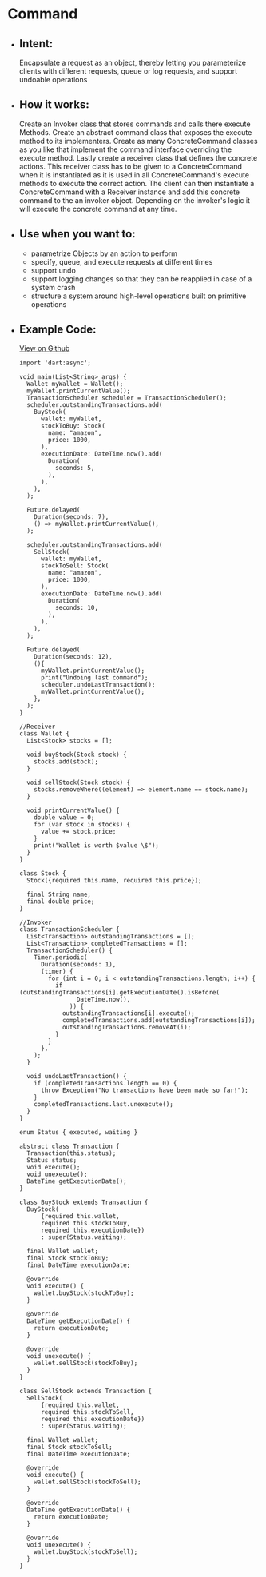 # Command

- ## Intent:
  Encapsulate a request as an object, thereby letting you parameterize clients with different requests, queue or log requests, and support undoable operations

- ## How it works:
  Create an Invoker class that stores commands and calls there execute Methods. Create an abstract command class that exposes the execute method to its implementers. Create as many ConcreteCommand classes as you like that implement the command interface overriding the execute method. Lastly create a receiver class that defines the concrete actions. This receiver class has to be given to a ConcreteCommand when it is instantiated as it is used in all ConcreteCommand's execute methods to execute the correct action. The client can then instantiate a ConcreteCommand with a Receiver instance and  add this concrete command to the an invoker object. Depending on the invoker's logic it will execute the concrete command at any time.

- ## Use when you want to:
  - parametrize Objects by an action to perform
  - specify, queue, and execute requests at different times
  - support undo
  - support logging changes so that they can be reapplied in case of a system crash
  - structure a system around high-level operations built on primitive operations

- ## Example Code:
  [View on Github](https://github.com/TheUltimateOptimist/Design-Patterns/blob/master/Command/command_example.dart)

      import 'dart:async';

      void main(List<String> args) {
        Wallet myWallet = Wallet();
        myWallet.printCurrentValue();
        TransactionScheduler scheduler = TransactionScheduler();
        scheduler.outstandingTransactions.add(
          BuyStock(
            wallet: myWallet,
            stockToBuy: Stock(
              name: "amazon",
              price: 1000,
            ),
            executionDate: DateTime.now().add(
              Duration(
                seconds: 5,
              ),
            ),
          ),
        );

        Future.delayed(
          Duration(seconds: 7),
          () => myWallet.printCurrentValue(),
        );

        scheduler.outstandingTransactions.add(
          SellStock(
            wallet: myWallet,
            stockToSell: Stock(
              name: "amazon",
              price: 1000,
            ),
            executionDate: DateTime.now().add(
              Duration(
                seconds: 10,
              ),
            ),
          ),
        );

        Future.delayed(
          Duration(seconds: 12),
          (){
            myWallet.printCurrentValue();
            print("Undoing last command");
            scheduler.undoLastTransaction();
            myWallet.printCurrentValue();
          },
        );
      }

      //Receiver
      class Wallet {
        List<Stock> stocks = [];

        void buyStock(Stock stock) {
          stocks.add(stock);
        }

        void sellStock(Stock stock) {
          stocks.removeWhere((element) => element.name == stock.name);
        }

        void printCurrentValue() {
          double value = 0;
          for (var stock in stocks) {
            value += stock.price;
          }
          print("Wallet is worth $value \$");
        }
      }

      class Stock {
        Stock({required this.name, required this.price});

        final String name;
        final double price;
      }

      //Invoker
      class TransactionScheduler {
        List<Transaction> outstandingTransactions = [];
        List<Transaction> completedTransactions = [];
        TransactionScheduler() {
          Timer.periodic(
            Duration(seconds: 1),
            (timer) {
              for (int i = 0; i < outstandingTransactions.length; i++) {
                if (outstandingTransactions[i].getExecutionDate().isBefore(
                      DateTime.now(),
                    )) {
                  outstandingTransactions[i].execute();
                  completedTransactions.add(outstandingTransactions[i]);
                  outstandingTransactions.removeAt(i);
                }
              }
            },
          );
        }

        void undoLastTransaction() {
          if (completedTransactions.length == 0) {
            throw Exception("No transactions have been made so far!");
          }
          completedTransactions.last.unexecute();
        }
      }

      enum Status { executed, waiting }

      abstract class Transaction {
        Transaction(this.status);
        Status status;
        void execute();
        void unexecute();
        DateTime getExecutionDate();
      }

      class BuyStock extends Transaction {
        BuyStock(
            {required this.wallet,
            required this.stockToBuy,
            required this.executionDate})
            : super(Status.waiting);

        final Wallet wallet;
        final Stock stockToBuy;
        final DateTime executionDate;

        @override
        void execute() {
          wallet.buyStock(stockToBuy);
        }

        @override
        DateTime getExecutionDate() {
          return executionDate;
        }

        @override
        void unexecute() {
          wallet.sellStock(stockToBuy);
        }
      }

      class SellStock extends Transaction {
        SellStock(
            {required this.wallet,
            required this.stockToSell,
            required this.executionDate})
            : super(Status.waiting);

        final Wallet wallet;
        final Stock stockToSell;
        final DateTime executionDate;

        @override
        void execute() {
          wallet.sellStock(stockToSell);
        }

        @override
        DateTime getExecutionDate() {
          return executionDate;
        }

        @override
        void unexecute() {
          wallet.buyStock(stockToSell);
        }
      }


